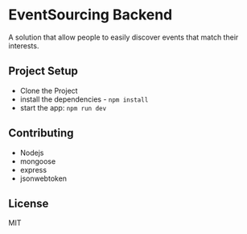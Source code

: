 # EventSourcing Backend
A solution that allow people to easily discover events that match their interests.
## Project Setup

* Clone the Project
* install the dependencies - `npm install`
* start the app: `npm run dev`

## Contributing

- Nodejs
- mongoose
- express
- jsonwebtoken

## License

MIT